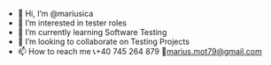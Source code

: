 - 👋 Hi, I’m @mariusica
- 👀 I’m interested in tester roles
- 🌱 I’m currently learning Software Testing
- 💞️ I’m looking to collaborate on Testing Projects
- 📫 How to reach me 📞+40 745 264 879 📧marius.mot79@gmail.com

<!---
mariusica/mariusica is a ✨ special ✨ repository because its `README.md` (this file) appears on your GitHub profile.
You can click the Preview link to take a look at your changes.
--->
